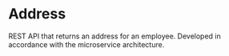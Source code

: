 # Address
REST API that returns an address for an employee. Developed in accordance with the microservice architecture.
